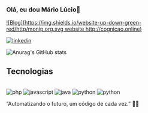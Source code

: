 ### Olá, eu dou Mário Lúcio🦾
[![Blog](https://img.shields.io/website-up-down-green-red/http/monip.org.svg website http://cognicao.online)](https://cognicao.online/)

[![linkedin](https://img.shields.io/badge/LinkedIn-0077B5?style=for-the-badge&logo=linkedin&logoColor=white)](https://www.linkedin.com/in/m%C3%A1rio-l%C3%BAcio-24112a1a2/)

![Anurag's GitHub stats](https://github-readme-stats.vercel.app/api?username=Mario-cognicaoON&show_icons=true&theme=radical)

## Tecnologias

<div style="display: inline_block"><br/>
  <img algin="center" alt="php" src="https://img.shields.io/badge/PHP-777BB4?style=for-the-badge&logo=php&logoColor=white"  />
    <img algin="center" alt="javascript" src="https://img.shields.io/badge/JavaScript-323330?style=for-the-badge&logo=javascript&logoColor=F7DF1E"/>
    <img algin="center" alt="java" src="https://img.shields.io/badge/Java-ED8B00?style=for-the-badge&logo=openjdk&logoColor=white"/>
       <img algin="center" alt="python" src="https://img.shields.io/badge/Python-14354C?style=for-the-badge&logo=python&logoColor=white"/>
         <img algin="center" alt="python" src="https://img.shields.io/badge/Sass-CC6699?style=for-the-badge&logo=sass&logoColor=white"/>
</div>

“Automatizando o futuro, um código de cada vez.” 🚀🤖




